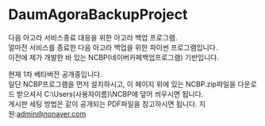 # DaumAgoraBackupProject
다음 아고라 서비스종료 대응을 위한 아고라 백업 프로그램.    
얼마전 서비스를 종료한 다음 아고라 백업을 위한 파이썬 프로그램입니다.     
이전에 제가 개발한 바 있는 NCBP(네이버카페백업프로그램) 기반입니다.    
  
현재 1차 베타버전 공개중입니다.  
일단 NCBP프로그램을 먼저 설치하시고, 이 페이지 위에 있는 NCBP.zip파일을 다운로드 받으셔서 C:\Users\(사용자이름)\NCBP에 덮어 씌우시면 됩니다.  
게시판 세팅 방법은 같이 공개되는 PDF파일을 참고하시면 됩니다.
지원:admin@nonaver.com
  
  
  
